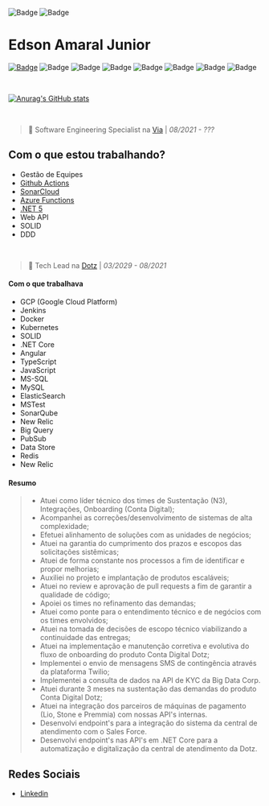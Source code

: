 ![Badge](https://img.shields.io/github/last-commit/eddyajunior/eddyajunior?style=flat-square)
![Badge](https://img.shields.io/github/commit-activity/y/eddyajunior/eddyajunior?style=flat-square)

# Edson Amaral Junior 
[![Badge](https://img.shields.io/badge/LinkedIn-0077B5?style=for-the-badge&logo=linkedin&logoColor=white)](https://www.linkedin.com/in/edsonamaral/)
![Badge](https://img.shields.io/badge/Windows-0078D6?style=for-the-badge&logo=windows&logoColor=white)
![Badge](https://img.shields.io/badge/C%23-239120?style=for-the-badge&logo=c-sharp&logoColor=white)
![Badge](https://img.shields.io/badge/.NET-5C2D91?style=for-the-badge&logo=.net&logoColor=white)
![Badge](https://img.shields.io/badge/HTML5-E34F26?style=for-the-badge&logo=html5&logoColor=white)
![Badge](https://img.shields.io/badge/JavaScript-F7DF1E?style=for-the-badge&logo=javascript&logoColor=black)
![Badge](https://img.shields.io/badge/React-20232A?style=for-the-badge&logo=react&logoColor=61DAFB)
![Badge](https://img.shields.io/badge/Microsoft_Azure-0089D6?style=for-the-badge&logo=microsoft-azure&logoColor=white)

<br>

[![Anurag's GitHub stats](https://github-readme-stats.vercel.app/api?username=eddyajunior&show_icons=true&theme=tokyonight)](https://github.com/eddyajunior/github-readme-stats)

<br>

> 🏢 Software Engineering Specialist na [Via](https://www.via.com.br/) | _08/2021 - ???_

## Com o que estou trabalhando?
* Gestão de Equipes
* [Github Actions](https://github.com/features/actions) 
* [SonarCloud](https://sonarcloud.io/?gads_campaign=South-America-SonarClouds&gads_ad_group=SonarCloud&gads_keyword=sonarcloud&gclid=EAIaIQobChMI7titmtmV8wIVjIKRCh2z8wsdEAAYASAAEgKLDvD_BwE)
* [Azure Functions](https://azure.microsoft.com/pt-br/services/functions/)
* [.NET 5](https://dotnet.microsoft.com/download/dotnet/5.0)
* Web API
* SOLID
* DDD

<br>

> 🏢 Tech Lead na [Dotz](https://www.dotz.com.br/) | _03/2029 - 08/2021_

#### Com o que trabalhava
* GCP (Google Cloud Platform)
* Jenkins
* Docker
* Kubernetes
* SOLID
* .NET Core
* Angular
* TypeScript
* JavaScript
* MS-SQL
* MySQL
* ElasticSearch
* MSTest
* SonarQube
* New Relic
* Big Query
* PubSub
* Data Store
* Redis
* New Relic

#### Resumo ####
> - Atuei como líder técnico dos times de Sustentação (N3), Integrações, Onboarding (Conta Digital);
> - Acompanhei as correções/desenvolvimento de sistemas de alta complexidade;
> - Efetuei alinhamento de soluções com as unidades de negócios;
> - Atuei na garantia do cumprimento dos prazos e escopos das solicitações sistêmicas;
> - Atuei de forma constante nos processos a fim de identificar e propor melhorias;
> - Auxiliei no projeto e implantação de produtos escaláveis;
> - Atuei no review e aprovação de pull requests a fim de garantir a qualidade de código;
> - Apoiei os times no refinamento das demandas;
> - Atuei como ponte para o entendimento técnico e de negócios com os times envolvidos;
> - Atuei na tomada de decisões de escopo técnico viabilizando a continuidade das entregas;
> - Atuei na implementação e manutenção corretiva e evolutiva do fluxo de onboarding do produto Conta Digital Dotz;
> - Implementei o envio de mensagens SMS de contingência através da plataforma Twilio;
> - Implementei a consulta de dados na API de KYC da Big Data Corp.
> - Atuei durante 3 meses na sustentação das demandas do produto Conta Digital Dotz;
> - Atuei na integração dos parceiros de máquinas de pagamento (Lio, Stone e Premmia) com nossas API's internas.
> - Desenvolvi endpoint's para a integração do sistema da central de atendimento com o Sales Force.
> - Desenvolvi endpoint's nas API's em .NET Core para a automatização e digitalização da central de atendimento da Dotz.

## Redes Sociais
- <a href="https://linkedin.com/in/edsonamaral/" target="_blank">Linkedin</a>
